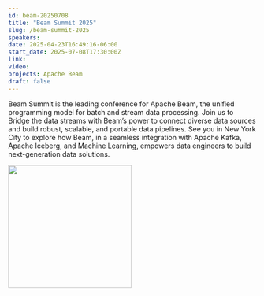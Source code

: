 ```yaml
---
id: beam-20250708
title: "Beam Summit 2025"
slug: /beam-summit-2025
speakers:
date: 2025-04-23T16:49:16-06:00
start_date: 2025-07-08T17:30:00Z
link:  
video: 
projects: Apache Beam
draft: false
---
```


Beam Summit is the leading conference for Apache Beam, the unified programming model for batch and stream data processing. Join us to Bridge the data streams with Beam’s power to connect diverse data sources and build robust, scalable, and portable data pipelines. See you in New York City to explore how Beam, in a seamless integration with Apache Kafka, Apache Iceberg, and Machine Learning, empowers data engineers to build next-generation data solutions.

<a href="https://beamsummit.org/" target="_black">
<img src="/images/carousel/2025/BS25.png" class="img-fluid mx-auto d-block" width="250">
